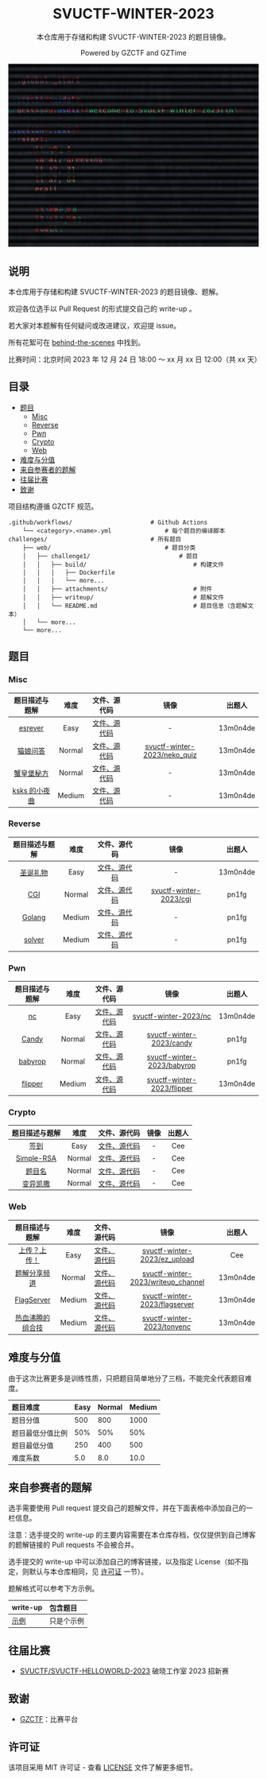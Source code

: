 <div align="center">

# SVUCTF-WINTER-2023

本仓库用于存储和构建 SVUCTF-WINTER-2023 的题目镜像。

Powered by GZCTF and GZTime

![poster](assets/glitched_poster.png)

</div>

## 说明

本仓库用于存储和构建 SVUCTF-WINTER-2023 的题目镜像、题解。

欢迎各位选手以 Pull Request 的形式提交自己的 write-up 。

若大家对本题解有任何疑问或改进建议，欢迎提 issue。

所有花絮可在 [behind-the-scenes](./behind-the-scenes/README.md) 中找到。

比赛时间：北京时间 2023 年 12 月 24 日 18:00 ～ xx 月 xx 日 12:00（共 xx 天）

## 目录

- [题目](#%E9%A2%98%E7%9B%AE)
  - [Misc](#Misc)
  - [Reverse](#Reverse)
  - [Pwn](#Pwn)
  - [Crypto](#Crypto)
  - [Web](#Web)
- [难度与分值](#%E9%9A%BE%E5%BA%A6%E4%B8%8E%E5%88%86%E5%80%BC)
- [来自参赛者的题解](#%E6%9D%A5%E8%87%AA%E5%8F%82%E8%B5%9B%E8%80%85%E7%9A%84%E9%A2%98%E8%A7%A3)
- [往届比赛](#%E5%BE%80%E5%B1%8A%E6%AF%94%E8%B5%9B)
- [致谢](#%E8%87%B4%E8%B0%A2)

项目结构遵循 GZCTF 规范。

```
.github/workflows/                      # Github Actions
    └── <category>.<name>.yml               # 每个题目的编译脚本
challenges/                             # 所有题目
    ├── web/                                # 题目分类
    │   ├── challenge1/                         # 题目
    │   │   ├── build/                              # 构建文件
    │   │   │   ├── Dockerfile
    │   │   │   └── more...
    │   │   ├── attachments/                        # 附件
    │   │   ├── writeup/                            # 题解文件    
    │   │   └── README.md                           # 题目信息（含题解文本）
    │   └── more...
    └── more...
```

## 题目

### Misc

|                      题目描述与题解                      |  难度  |                      文件、源代码                      |                                        镜像                                         |  出题人  |
|:--------------------------------------------------------:|:------:|:------------------------------------------------:|:-----------------------------------------------------------------------------------:|:--------:|
|       [esrever](challenges/misc/esrever/README.md)       |  Easy  |  [文件、源代码](challenges/misc/esrever/attachments)   |                                          -                                          | 13m0n4de |
|     [猫娘问答](challenges/misc/neko_quiz/README.md)      | Normal |    [文件、源代码](challenges/misc/neko_quiz/build)     | [svuctf-winter-2023/neko_quiz](https://ghcr.io/svuctf/svuctf-winter-2023/neko_quiz) | 13m0n4de |
| [蟹皇堡秘方](challenges/misc/cyberchef_recipe/README.md) | Normal | [文件、源代码](challenges/misc/cyberchef_recipe/build) |                                          -                                          | 13m0n4de |
|     [ksks 的小夜曲](challenges/misc/midi/README.md)      | Medium |       [文件、源代码](challenges/misc/midi/build)       |                                          -                                          | 13m0n4de |

### Reverse

|                     题目描述与题解                      |  难度  |                         文件、源代码                          |                                      镜像                                      |  出题人  |
|:-------------------------------------------------------:|:------:|:-------------------------------------------------------:|:------------------------------------------------------------------------------:|:--------:|
| [圣诞礼物](challenges/reverse/christmas_gift/README.md) |  Easy  | [文件、源代码](challenges/reverse/christmas_gift/attachments) |                                       -                                        | 13m0n4de |
|         [CGI](challenges/reverse/CGI/README.md)         | Normal |         [文件、源代码](challenges/reverse/CGI/build)          | [svuctf-winter-2023/cgi](https://ghcr.io/svuctf/svuctf-winter-2023/cgi:latest) |  pn1fg   |
|      [Golang](challenges/reverse/Golang/README.md)      | Medium |        [文件、源代码](challenges/reverse/Golang/build)        |                                       -                                        |  pn1fg   |
|      [solver](challenges/reverse/Solver/README.md)      | Medium |        [文件、源代码](challenges/reverse/Solver/build)        |                                       -                                        |  pn1fg   |

### Pwn

|               题目描述与题解                |  难度  |                 文件、源代码                 |                                          镜像                                          |  出题人  |
|:-------------------------------------------:|:------:|:--------------------------------------:|:--------------------------------------------------------------------------------------:|:--------:|
|      [nc](challenges/pwn/nc/README.md)      |  Easy  |   [文件、源代码](challenges/pwn/nc/build)    |      [svuctf-winter-2023/nc](https://ghcr.io/svuctf/svuctf-winter-2023/nc:latest)      | 13m0n4de |
|   [Candy](challenges/pwn/candy/README.md)   | Normal |  [文件、源代码](challenges/pwn/candy/build)  |      [svuctf-winter-2023/candy](https://ghcr.io/svuctf/svuctf-winter-2023/candy)       |  pn1fg   |
| [babyrop](challenges/pwn/babyrop/README.md) | Normal | [文件、源代码](challenges/pwn/babyrop/build) |    [svuctf-winter-2023/babyrop](https://ghcr.io/svuctf/svuctf-winter-2023/babyrop)     |  pn1fg   |
| [flipper](challenges/pwn/flipper/README.md) | Medium | [文件、源代码](challenges/pwn/flipper/build) | [svuctf-winter-2023/flipper](https://ghcr.io/svuctf/svuctf-winter-2023/flipper:latest) | 13m0n4de |

### Crypto

|                    题目描述与题解                    |  难度  |                       文件、源代码                       | 镜像 | 出题人 |
|:----------------------------------------------------:|:------:|:--------------------------------------------------:|:----:|:------:|
|     [签到](challenges/crypto/qiandao/README.md)      |  Easy  |  [文件、源代码](challenges/crypto/qiandao/attachments)   |  -   |  Cee   |
| [Simple-RSA](challenges/crypto/simple_rsa/README.md) | Normal | [文件、源代码](challenges/crypto/simple_rsa/attachments) |  -   |  Cee   |
|     [题目名](challenges/crypto/Ez_DSA/README.md)     | Normal |   [文件、源代码](challenges/crypto/Ez_DSA/attachments)   |  -   |  Cee   |
|  [变异凯撒](challenges/crypto/BY_Caesar/README.md)   | Normal | [文件、源代码](challenges/crypto/BY_Caesar/attachments)  |  -   |  Cee   |

### Web

|                      题目描述与题解                      |  难度  |                     文件、源代码                     |                                                  镜像                                                  |  出题人  |
|:--------------------------------------------------------:|:------:|:----------------------------------------------:|:------------------------------------------------------------------------------------------------------:|:--------:|
|     [上传？上传！](challenges/web/ez_upload/README.md)     |  Easy  |    [文件、源代码](challenges/web/ez_upload/build)    |       [svuctf-winter-2023/ez_upload](https://ghcr.io/svuctf/svuctf-winter-2023/ez_upload:latest)       |   Cee    |
| [题解分享频道](challenges/web/writeup_channel/README.md) | Normal | [文件、源代码](challenges/web/writeup_channel/build) | [svuctf-winter-2023/writeup_channel](https://ghcr.io/svuctf/svuctf-winter-2023/writeup_channel:latest) | 13m0n4de |
|    [FlagServer](challenges/web/flagserver/README.md)     | Medium |   [文件、源代码](challenges/web/flagserver/build)    |      [svuctf-winter-2023/flagserver](https://ghcr.io/svuctf/svuctf-winter-2023/flagserver:latest)      | 13m0n4de |
|   [热血沸腾的组合技](challenges/web/tonyenc/README.md)   | Medium |     [文件、源代码](challenges/web/tonyenc/build)     |         [svuctf-winter-2023/tonyenc](https://ghcr.io/svuctf/svuctf-winter-2023/tonyenc:latest)         | 13m0n4de |

## 难度与分值

由于这次比赛更多是训练性质，只把题目简单地分了三档，不能完全代表题目难度。

| 题目难度         | Easy | Normal | Medium |
|:-------------|:-----|:-------|:-------|
| 题目分值         | 500  | 800    | 1000   |
| 题目最低分值比例 | 50%  | 50%    | 50%    |
| 题目最低分值     | 250  | 400    | 500    |
| 难度系数         | 5.0  | 8.0    | 10.0   |

## 来自参赛者的题解

选手需要使用 Pull request 提交自己的题解文件，并在下面表格中添加自己的一栏信息。

注意：选手提交的 write-up 的主要内容需要在本仓库存档，仅仅提供到自己博客的题解链接的 Pull requests 不会被合并。

选手提交的 write-up 中可以添加自己的博客链接，以及指定 License（如不指定，则默认与本仓库相同，见 [许可证](#%E8%AE%B8%E5%8F%AF%E8%AF%81) 一节）。

题解格式可以参考下方示例。

| write-up                                     | 包含题目   |
|:---------------------------------------------|:-------|
| [示例](./player-write-ups/example/README.md) | 只是个示例 |

## 往届比赛

- [SVUCTF/SVUCTF-HELLOWORLD-2023](https://github.com/SVUCTF/SVUCTF-HELLOWORLD-2023) 破晓工作室 2023 招新赛

## 致谢

- [GZCTF](https://github.com/GZTimeWalker/GZCTF/)：比赛平台

## 许可证

该项目采用 MIT 许可证 - 查看 [LICENSE](LICENSE) 文件了解更多细节。
